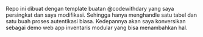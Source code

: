 Repo ini dibuat dengan template buatan @codewithdary yang saya persingkat dan saya modifikasi. Sehingga hanya menghandle satu tabel dan satu buah proses autentikasi biasa. Kedepannya akan saya konversikan sebagai demo web app inventaris modular yang bisa menambahkan hal.
